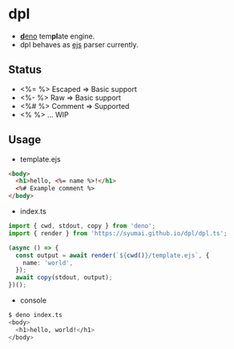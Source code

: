 # dpl

- [**d**eno](https://github.com/denoland/deno) tem**pl**ate engine.
- dpl behaves as [ejs](https://ejs.co) parser currently.

## Status

- <%= %> Escaped => Basic support
- <%- %> Raw => Basic support
- <%# %> Comment => Supported
- <% %> ... WIP

## Usage

- template.ejs

```html
<body>
  <h1>hello, <%= name %>!</h1>
  <%# Example comment %>
</body>
```

- index.ts

```ts
import { cwd, stdout, copy } from 'deno';
import { render } from 'https://syumai.github.io/dpl/dpl.ts';

(async () => {
  const output = await render(`${cwd()}/template.ejs`, {
    name: 'world',
  });
  await copy(stdout, output);
})();
```

- console

```sh
$ deno index.ts
<body>
  <h1>hello, world!</h1>
</body>
```
